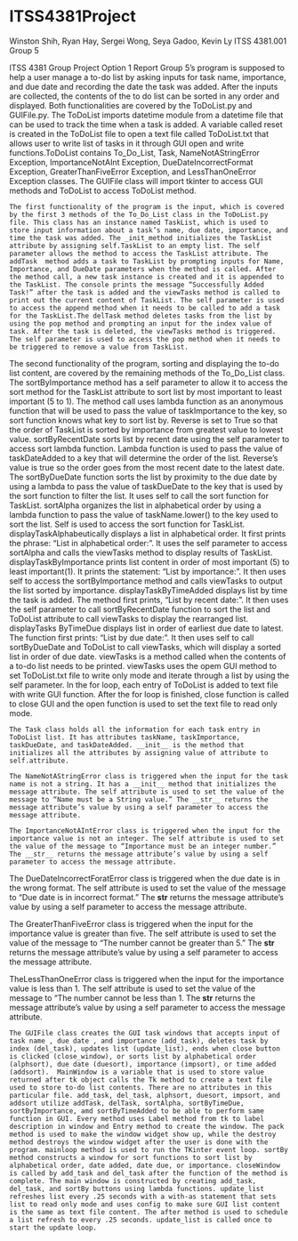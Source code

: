 # ITSS4381Project
Winston Shih, Ryan Hay, Sergei Wong, Seya Gadoo, Kevin Ly
ITSS 4381.001 Group 5

ITSS 4381 Group Project Option 1 Report
	Group 5’s program is supposed to help a user manage a to-do list by asking inputs for task name, importance, and due date and recording the date the task was added. After the inputs are collected, the contents of the to do list can be sorted in any order and displayed. Both functionalities are covered by the ToDoList.py and GUIFile.py. The ToDoList imports datetime module from a datetime file that can be used to track the time when a task is added. A variable called reset is created in the ToDoList file to open a text file called ToDoList.txt that allows user to write list of tasks in it through GUI open and write functions.ToDoList contains To_Do_List, Task, NameNotAStringError Exception, ImportanceNotAInt Exception, DueDateIncorrectFormat Exception, GreaterThanFiveError Exception, and LessThanOneError Exception classes. The GUIFile class will import tkinter to access GUI methods and ToDoList to access ToDoList method. 



	The first functionality of the program is the input, which is covered by the first 3 methods of the To_Do_List class in the ToDoList.py file. This class has an instance named TaskList, which is used to store input information about a task’s name, due date, importance, and time the task was added. The _init_method initializes the TaskList attribute by assigning self.TaskList to an empty list. The self parameter allows the method to access the TaskList attribute. The addTask  method adds a task to TaskList by prompting inputs for Name, Importance, and DueDate parameters when the method is called. After the method call, a new task instance is created and it is appended to the TaskList. The console prints the message “Successfully Added Task!” after the task is added and the viewTasks method is called to print out the current content of TaskList. The self parameter is used to access the append method when it needs to be called to add a task for the TaskList.The delTask method deletes tasks from the list by using the pop method and prompting an input for the index value of task. After the task is deleted, the viewTasks method is triggered. The self parameter is used to access the pop method when it needs to be triggered to remove a value from TaskList.
The second functionality of the program, sorting and displaying the to-do list content, are covered by the remaining methods of the To_Do_List class. The sortByImportance method has a self parameter to allow it to access the sort method for the TaskList attribute to sort list by most important to least important (5 to 1). The method call uses lambda function as an anonymous function that will be used to pass the value of taskImportance to the key, so sort function knows what key to sort list by. Reverse is set to True so that the order of TaskList is sorted by importance from greatest value to lowest value. sortByRecentDate sorts list by recent date using the self parameter to access sort lambda function. Lambda function is used to pass the value of taskDateAdded to a key that will determine the order of the list. Reverse’s value is true so the order goes from the most recent date to the latest date. The sortByDueDate function sorts the list by proximity to the due date by using a lambda to pass the value of taskDueDate to the key that is used by the sort function to filter the list. It uses self to call the sort function for TaskList. sortAlpha organizes the list in alphabetical order by using a lambda function to pass the value of taskName.lower() to the key used to sort the list. Self is used to access the sort function for TaskList. displayTaskAlphabeutically displays a list in alphabetical order. It first prints the phrase: “List in alphabetical order:”. It uses the self parameter to access sortAlpha and calls the viewTasks method to display results of TaskList.  displayTaskByImportance prints list content in order of most important (5) to least important(1). It prints the statement: “List by importance:”. It then uses self to access the sortByImportance method and calls viewTasks to output the list sorted by importance. displayTaskByTimeAdded displays list by time the task is added. The method first prints, “List by recent date:”. It then uses the self parameter to call sortByRecentDate function to sort the list and ToDoList attribute to call viewTasks to display the rearranged list. displayTasks ByTimeDue displays list in order of earliest due date to latest. The function first prints: “List by due date:”. It then uses self to call sortByDueDate and ToDoList to call viewTasks, which will display a sorted list in order of due date. viewTasks is a method called when the contents of a to-do list needs to be printed. viewTasks uses the opem GUI method to set ToDoList.txt file to write only mode and iterate through a list by using the self parameter. In the for loop, each entry of ToDoList is added to text file with write GUI function. After the for loop is finished, close function is called to close GUI and the open function is used to set the text file to read only mode.

	The Task class holds all the information for each task entry in ToDoList list. It has attributes taskName, taskImportance, taskDueDate, and taskDateAdded. __init__ is the method that initializes all the attributes by assigning value of attribute to self.attribute.

	The NameNotAStringError class is triggered when the input for the task name is not a string. It has a __init__ method that initializes the message attribute. The self attribute is used to set the value of the message to “Name must be a String value.” The __str__ returns the message attribute’s value by using a self parameter to access the message attribute.

	The ImportanceNotAIntError class is triggered when the input for the importance value is not an integer. The self attribute is used to set the value of the message to “Importance must be an integer number.” The __str__ returns the message attribute’s value by using a self parameter to access the message attribute.

The DueDateIncorrectForatError class is triggered when the due date is in the wrong format. The self attribute is used to set the value of the message to “Due date is in incorrect format.” The __str__ returns the message attribute’s value by using a self parameter to access the message attribute.

The GreaterThanFiveError class is triggered when the input for the importance value is greater than five. The self attribute is used to set the value of the message to “The number cannot be greater than 5.” The __str__ returns the message attribute’s value by using a self parameter to access the message attribute.

TheLessThanOneError class is triggered when the input for the importance value is less than 1. The self attribute is used to set the value of the message to “The number cannot be less than 1. The __str__ returns the message attribute’s value by using a self parameter to access the message attribute.

	The GUIFile class creates the GUI task windows that accepts input of task name , due date , and importance (add_task), deletes task by index (del_task), updates list (update_list), ends when close button is clicked (close_window), or sorts list by alphabetical order (alphsort), due date (duesort), importance (impsort), or time added (addsort).  MainWindow is a variable that is used to store value returned after tk object calls the Tk method to create a text file used to store to-do list contents. There are no attributes in this particular file. add_task, del_task, alphsort, duesort, impsort, and addsort utilize addTask, delTask, sortAlpha, sortByTimeDue, sortByImportance, amd sortByTimeAdded to be able to perform same function in GUI. Every method uses Label method from tk to label description in window and Entry method to create the window. The pack method is used to make the window widget show up, while the destroy method destroys the window widget after the user is done with the program. mainloop method is used to run the TKinter event loop. sortBy method constructs a window for sort functions to sort list by alphabetical order, date added, date due, or importance. closeWindow is called by add_task and del_task after the function of the method is complete. The main window is constructed by creating add_task, del_task, and sortBy buttons using lambda functions. update_list refreshes list every .25 seconds with a with-as statement that sets list to read only mode and uses config to make sure GUI list content is the same as text file content. The after method is used to schedule a list refresh to every .25 seconds. update_list is called once to start the update loop.
